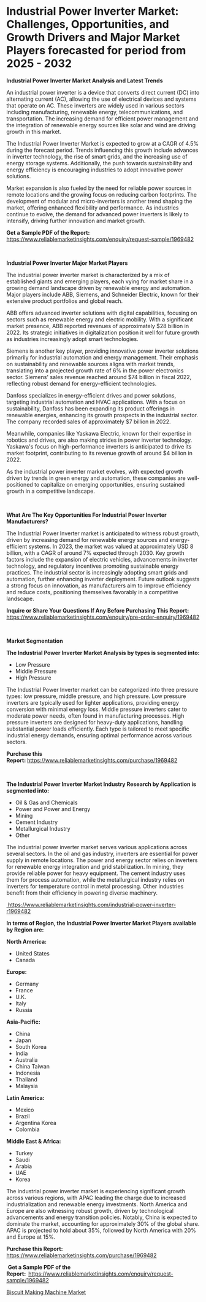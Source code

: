 <p><h1>Industrial Power Inverter Market: Challenges, Opportunities, and Growth Drivers and Major Market Players forecasted for period from 2025 - 2032</h1></p><p><strong>Industrial Power Inverter Market Analysis and Latest Trends</strong></p>
<p><p>An industrial power inverter is a device that converts direct current (DC) into alternating current (AC), allowing the use of electrical devices and systems that operate on AC. These inverters are widely used in various sectors including manufacturing, renewable energy, telecommunications, and transportation. The increasing demand for efficient power management and the integration of renewable energy sources like solar and wind are driving growth in this market. </p><p>The Industrial Power Inverter Market is expected to grow at a CAGR of 4.5% during the forecast period. Trends influencing this growth include advances in inverter technology, the rise of smart grids, and the increasing use of energy storage systems. Additionally, the push towards sustainability and energy efficiency is encouraging industries to adopt innovative power solutions. </p><p>Market expansion is also fueled by the need for reliable power sources in remote locations and the growing focus on reducing carbon footprints. The development of modular and micro-inverters is another trend shaping the market, offering enhanced flexibility and performance. As industries continue to evolve, the demand for advanced power inverters is likely to intensify, driving further innovation and market growth.</p></p>
<p><strong>Get a Sample PDF of the Report:&nbsp;</strong> <a href="https://www.reliablemarketinsights.com/enquiry/request-sample/1969482?utm_campaign=2013&utm_medium=2&utm_source=Github&utm_content=ia&utm_term=20022025&utm_id=industrial-power-inverter">https://www.reliablemarketinsights.com/enquiry/request-sample/1969482</a></p>
<p>&nbsp;</p>
<p><strong>Industrial Power Inverter Major Market Players</strong></p>
<p><p>The industrial power inverter market is characterized by a mix of established giants and emerging players, each vying for market share in a growing demand landscape driven by renewable energy and automation. Major players include ABB, Siemens, and Schneider Electric, known for their extensive product portfolios and global reach.</p><p>ABB offers advanced inverter solutions with digital capabilities, focusing on sectors such as renewable energy and electric mobility. With a significant market presence, ABB reported revenues of approximately $28 billion in 2022. Its strategic initiatives in digitalization position it well for future growth as industries increasingly adopt smart technologies.</p><p>Siemens is another key player, providing innovative power inverter solutions primarily for industrial automation and energy management. Their emphasis on sustainability and renewable sources aligns with market trends, translating into a projected growth rate of 6% in the power electronics sector. Siemens' sales revenue reached around $74 billion in fiscal 2022, reflecting robust demand for energy-efficient technologies.</p><p>Danfoss specializes in energy-efficient drives and power solutions, targeting industrial automation and HVAC applications. With a focus on sustainability, Danfoss has been expanding its product offerings in renewable energies, enhancing its growth prospects in the industrial sector. The company recorded sales of approximately $7 billion in 2022.</p><p>Meanwhile, companies like Yaskawa Electric, known for their expertise in robotics and drives, are also making strides in power inverter technology. Yaskawa's focus on high-performance inverters is anticipated to drive its market footprint, contributing to its revenue growth of around $4 billion in 2022.</p><p>As the industrial power inverter market evolves, with expected growth driven by trends in green energy and automation, these companies are well-positioned to capitalize on emerging opportunities, ensuring sustained growth in a competitive landscape.</p></p>
<p>&nbsp;</p>
<p><strong>What Are The Key Opportunities For Industrial Power Inverter Manufacturers?</strong></p>
<p><p>The Industrial Power Inverter market is anticipated to witness robust growth, driven by increasing demand for renewable energy sources and energy-efficient systems. In 2023, the market was valued at approximately USD 8 billion, with a CAGR of around 7% expected through 2030. Key growth factors include the expansion of electric vehicles, advancements in inverter technology, and regulatory incentives promoting sustainable energy practices. The industrial sector is increasingly adopting smart grids and automation, further enhancing inverter deployment. Future outlook suggests a strong focus on innovation, as manufacturers aim to improve efficiency and reduce costs, positioning themselves favorably in a competitive landscape.</p></p>
<p><strong>Inquire or Share Your Questions If Any Before Purchasing This Report:</strong> <a href="https://www.reliablemarketinsights.com/enquiry/pre-order-enquiry/1969482?utm_campaign=2013&utm_medium=2&utm_source=Github&utm_content=ia&utm_term=20022025&utm_id=industrial-power-inverter">https://www.reliablemarketinsights.com/enquiry/pre-order-enquiry/1969482</a></p>
<p>&nbsp;</p>
<p><strong>Market Segmentation</strong></p>
<p><strong>The Industrial Power Inverter Market Analysis by types is segmented into:</strong></p>
<p><ul><li>Low Pressure</li><li>Middle Pressure</li><li>High Pressure</li></ul></p>
<p><p>The Industrial Power Inverter market can be categorized into three pressure types: low pressure, middle pressure, and high pressure. Low pressure inverters are typically used for lighter applications, providing energy conversion with minimal energy loss. Middle pressure inverters cater to moderate power needs, often found in manufacturing processes. High pressure inverters are designed for heavy-duty applications, handling substantial power loads efficiently. Each type is tailored to meet specific industrial energy demands, ensuring optimal performance across various sectors.</p></p>
<p><strong>Purchase this Report:&nbsp;</strong><a href="https://www.reliablemarketinsights.com/purchase/1969482?utm_campaign=2013&utm_medium=2&utm_source=Github&utm_content=ia&utm_term=20022025&utm_id=industrial-power-inverter">https://www.reliablemarketinsights.com/purchase/1969482</a></p>
<p>&nbsp;</p>
<p><strong>The Industrial Power Inverter Market Industry Research by Application is segmented into:</strong></p>
<p><ul><li>Oil & Gas and Chemicals</li><li>Power and Power and Energy</li><li>Mining</li><li>Cement Industry</li><li>Metallurgical Industry</li><li>Other</li></ul></p>
<p><p>The industrial power inverter market serves various applications across several sectors. In the oil and gas industry, inverters are essential for power supply in remote locations. The power and energy sector relies on inverters for renewable energy integration and grid stabilization. In mining, they provide reliable power for heavy equipment. The cement industry uses them for process automation, while the metallurgical industry relies on inverters for temperature control in metal processing. Other industries benefit from their efficiency in powering diverse machinery.</p></p>
<p><a href="https://www.reliablemarketinsights.com/industrial-power-inverter-r1969482?utm_campaign=2013&utm_medium=2&utm_source=Github&utm_content=ia&utm_term=20022025&utm_id=industrial-power-inverter">&nbsp;https://www.reliablemarketinsights.com/industrial-power-inverter-r1969482</a></p>
<p><strong>In terms of Region, the Industrial Power Inverter Market Players available by Region are:</strong></p>
<p>
    <p> <strong> North America: </strong>
        <ul>
            <li>United States</li>
            <li>Canada</li>
        </ul>
        </p> 
    <p> <strong> Europe: </strong>
        <ul>
            <li>Germany</li>
            <li>France</li>
            <li>U.K.</li>
            <li>Italy</li>
            <li>Russia</li>
        </ul>
        </p> 
    <p> <strong> Asia-Pacific: </strong>
        <ul>
            <li>China</li>
            <li>Japan</li>
            <li>South Korea</li>
            <li>India</li>
            <li>Australia</li>
            <li>China Taiwan</li>
            <li>Indonesia</li>
            <li>Thailand</li>
            <li>Malaysia</li>
        </ul>
        </p> 
    <p> <strong> Latin America: </strong>
        <ul>
            <li>Mexico</li>
            <li>Brazil</li>
            <li>Argentina Korea</li>
            <li>Colombia</li>
        </ul>
        </p> 
    <p> <strong> Middle East & Africa: </strong>
        <ul>
            <li>Turkey</li>
            <li>Saudi</li>
            <li>Arabia</li>
            <li>UAE</li>
            <li>Korea</li>
        </ul>
    </p>
    </p>
<p><p>The industrial power inverter market is experiencing significant growth across various regions, with APAC leading the charge due to increased industrialization and renewable energy investments. North America and Europe are also witnessing robust growth, driven by technological advancements and energy transition policies. Notably, China is expected to dominate the market, accounting for approximately 30% of the global share. APAC is projected to hold about 35%, followed by North America with 20% and Europe at 15%.</p></p>
<p><strong>Purchase this Report: </strong><a href="https://www.reliablemarketinsights.com/purchase/1969482?utm_campaign=2013&utm_medium=2&utm_source=Github&utm_content=ia&utm_term=20022025&utm_id=industrial-power-inverter">https://www.reliablemarketinsights.com/purchase/1969482</a></p>
<p>&nbsp;<strong>Get a Sample PDF of the Report:&nbsp;&nbsp;</strong><a href="https://www.reliablemarketinsights.com/enquiry/request-sample/1969482?utm_campaign=2013&utm_medium=2&utm_source=Github&utm_content=ia&utm_term=20022025&utm_id=industrial-power-inverter">https://www.reliablemarketinsights.com/enquiry/request-sample/1969482</a></p>
<p><strong></strong></p>
<p><p><a href="https://github.com/MarciaRunte/Market-Research-Report-List-1/blob/main/biscuit-making-machine-market.md?utm_campaign=2013&utm_medium=2&utm_source=Github&utm_content=ia&utm_term=20022025&utm_id=industrial-power-inverter">Biscuit Making Machine Market</a></p></p>